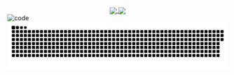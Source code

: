 
<div align="center">
  <a href="https://github.com/gabrielimarta">
  <img height=200 align="center" src="https://github-readme-stats.vercel.app/api?username=gabrielimarta&bg_color=30,e96443,904e95&title_color=fff&text_color=fff" />
</a>
<a href="https://github.com/gabrielimarta">
  <img height=200 align="center" src="https://github-readme-stats.vercel.app/api/top-langs/?username=gabrielimarta&layout=donut&bg_color=141424&title_color=e83d84&text_color=8ef5fa&icon_color=2596be)](https://github.com/gabrielimarta/gabrielimarta"/>
</a>
  
</div>
 <img align="left" alt="code" src="https://i.giphy.com/3o7btOfPKQb7mCLxBu.webp">


![snake gif](https://github.com/gabrielimarta/gabrielimarta/blob/output/github-contribution-grid-snake-dark.svg)

